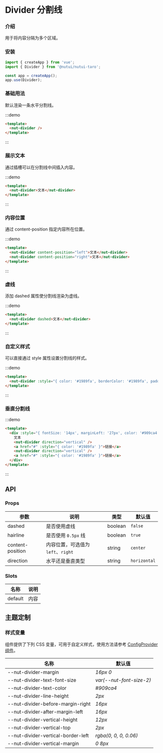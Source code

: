 # Divider 分割线

### 介绍
    
用于将内容分隔为多个区域。

### 安装
``` javascript
import { createApp } from 'vue';
import { Divider } from '@nutui/nutui-taro';

const app = createApp();
app.use(Divider);
```



### 基础用法

默认渲染一条水平分割线。

:::demo

``` html
<template>
  <nut-divider />
</template>
```

:::

### 展示文本

通过插槽可以在分割线中间插入内容。

:::demo

``` html
<template>
  <nut-divider>文本</nut-divider>
</template>
```

:::

### 内容位置

通过 content-position 指定内容所在位置。

:::demo

``` html
<template>
  <nut-divider content-position="left">文本</nut-divider>
  <nut-divider content-position="right">文本</nut-divider>
</template>
```

:::

### 虚线

添加 dashed 属性使分割线渲染为虚线。

:::demo

``` html
<template>
  <nut-divider dashed>文本</nut-divider>
</template>
```

:::

### 自定义样式

可以直接通过 style 属性设置分割线的样式。

:::demo

``` html
<template>
  <nut-divider :style="{ color: '#1989fa', borderColor: '#1989fa', padding: '0 16px' }">文本</nut-divider>
</template>
```

:::

### 垂直分割线

:::demo

``` html
<template>
  <div :style="{ fontSize: '14px', marginLeft: '27px', color: '#909ca4' }">
    文本
    <nut-divider direction="vertical" />
    <a href="#" :style="{ color: '#1989fa' }">链接</a>
    <nut-divider direction="vertical" />
    <a href="#" :style="{ color: '#1989fa' }">链接</a>
  </div>
</template>
```

:::

## API

### Props

| 参数         | 说明                             | 类型   | 默认值           |
|--------------|----------------------------------|--------|------------------|
| dashed         | 是否使用虚线               | boolean | `false`                |
| hairline        | 是否使用 `0.5px` 线                         | boolean | `true`                |
| content-position        | 内容位置，可选值为 `left`、`right`                         | string | `center`                |
| direction         | 水平还是垂直类型               | string | `horizontal`                |

### Slots

| 名称 | 说明           | 
|--------|----------------|
| default  | 内容 | 


## 主题定制

### 样式变量

组件提供了下列 CSS 变量，可用于自定义样式，使用方法请参考 [ConfigProvider 组件](#/zh-CN/config-provider)。

| 名称                                    | 默认值                     |
| --------------------------------------- | -------------------------- |
| --nut-divider-margin | _16px 0_ |
| --nut-divider-text-font-size | _var(--nut-font-size-2)_ |
| --nut-divider-text-color | _#909ca4_ |
| --nut-divider-line-height | _2px_ |
| --nut-divider-before-margin-right | _16px_ |
| --nut-divider-after-margin-left | _16px_ |
| --nut-divider-vertical-height | _12px_ |
| --nut-divider-vertical-top | _2px_ |
| --nut-divider-vertical-border-left | _rgba(0, 0, 0, 0.06)_ |
| --nut-divider-vertical-margin | _0 8px_ |